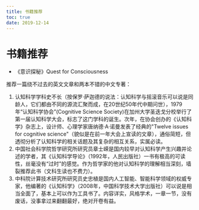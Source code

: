 ```yaml
---
title: 书籍推荐
toc: true
date: 2019-12-14
---
```

# 书籍推荐



- 《意识探秘》Quest for Consciousness


推荐一篇绕不过去的英文文章和两本不错的中文专著：

1.  认知科学学科史不长（按保罗·萨迦德的说法：认知科学与摇滚音乐可以说是同龄人，它们都由不同的源流汇聚而成，在20世纪50年代中期问世），1979年“认知科学协会”(Cognitive Science Society)在加州大学圣迭戈分校举行了第一届认知科学大会，标志了这门学科的诞生。次年，在协会创办的《认知科学》杂志上，设计师、心理学家唐纳德·A·诺曼发表了经典的"Twelve issues for cognitive science"（貌似是在前一年大会上宣读的文章），通俗简短，但透彻分析了认知科学的相关话题及其复杂的相互关系，实属必读。
2.  中国社会科学院哲学研究所研究员章士嵘是国内较早对认知科学产生兴趣并论述的学者，其《认知科学导论》（1992年，人民出版社）一书有极高的可读性，丝毫没有“过时”的感觉。作为哲学家的他对认知科学的理解相当深刻，墙裂推荐此书（文科生读也不费力）。
3.  中科院计算技术研究所研究员史忠植是国内人工智能、智能科学领域的权威专家，他编著的《认知科学》（2008年，中国科学技术大学出版社）可以说是相当全面了，基本上可以作为工具书了。内容详实，风格学术，一章一节，没有废话，没事拿过来翻翻最好，绝对开卷有益。
